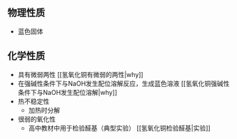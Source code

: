 ## 物理性质  
   - 蓝色固体  
## 化学性质
- 具有微弱两性 [[氢氧化铜有微弱的两性|why]]
- 在强碱性条件下与NaOH发生配位溶解反应，生成蓝色溶液  [[氢氧化铜强碱性条件下与NaOH发生配位溶解|why]]
- 热不稳定性
	- 加热时分解  
- 很弱的氧化性
	- 高中教材中用于检验醛基（典型实验）  [[氢氧化铜检验醛基|实验]]
